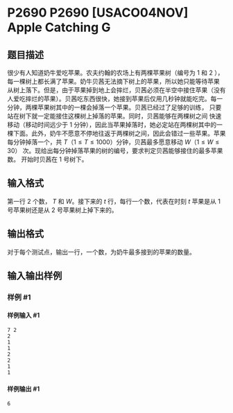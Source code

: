 # P2690 P2690 [USACO04NOV] Apple Catching G

## 题目描述

很少有人知道奶牛爱吃苹果。农夫约翰的农场上有两棵苹果树（编号为 $1$ 和 $2$ ）， 每一棵树上都长满了苹果。奶牛贝茜无法摘下树上的苹果，所以她只能等待苹果 从树上落下。但是，由于苹果掉到地上会摔烂，贝茜必须在半空中接住苹果（没有人爱吃摔烂的苹果）。贝茜吃东西很快，她接到苹果后仅用几秒钟就能吃完。每一分钟，两棵苹果树其中的一棵会掉落一个苹果。贝茜已经过了足够的训练， 只要站在树下就一定能接住这棵树上掉落的苹果。同时，贝茜能够在两棵树之间 快速移动（移动时间远少于 $1$ 分钟），因此当苹果掉落时，她必定站在两棵树其中的一棵下面。此外，奶牛不愿意不停地往返于两棵树之间，因此会错过一些苹果。苹果每分钟掉落一个，共 $T$（$1 \le T \le 1000$）分钟，贝茜最多愿意移动 $W$（$1 \le W \le 30$） 次。现给出每分钟掉落苹果的树的编号，要求判定贝茜能够接住的最多苹果数。 开始时贝茜在 1 号树下。

## 输入格式

第一行 $2$ 个数， $T$ 和 $W$。接下来的 $t$ 行，每行一个数，代表在时刻 $t$ 苹果是从 $1$ 号苹果树还是从 $2$ 号苹果树上掉下来的。

## 输出格式

对于每个测试点，输出一行，一个数，为奶牛最多接到的苹果的数量。

## 输入输出样例

### 样例 #1

#### 样例输入 #1

```
7 2
2
1
1
2
2
1
1
```

#### 样例输出 #1

```
6
```
